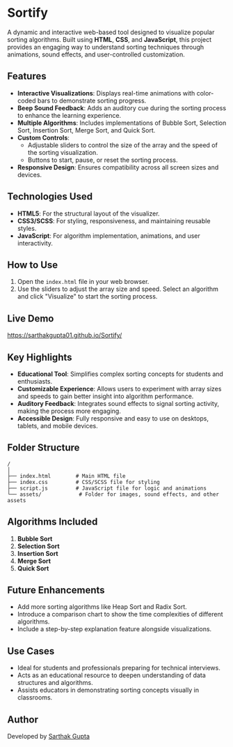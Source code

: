 # Sortify

A dynamic and interactive web-based tool designed to visualize popular sorting algorithms. Built using **HTML**, **CSS**, and **JavaScript**, this project provides an engaging way to understand sorting techniques through animations, sound effects, and user-controlled customization.

## Features

- **Interactive Visualizations**: Displays real-time animations with color-coded bars to demonstrate sorting progress.
- **Beep Sound Feedback**: Adds an auditory cue during the sorting process to enhance the learning experience.
- **Multiple Algorithms**: Includes implementations of Bubble Sort, Selection Sort, Insertion Sort, Merge Sort, and Quick Sort.
- **Custom Controls**:
  - Adjustable sliders to control the size of the array and the speed of the sorting visualization.
  - Buttons to start, pause, or reset the sorting process.
- **Responsive Design**: Ensures compatibility across all screen sizes and devices.

## Technologies Used

- **HTML5**: For the structural layout of the visualizer.
- **CSS3/SCSS**: For styling, responsiveness, and maintaining reusable styles.
- **JavaScript**: For algorithm implementation, animations, and user interactivity.

## How to Use
1. Open the `index.html` file in your web browser.
2. Use the sliders to adjust the array size and speed. Select an algorithm and click "Visualize" to start the sorting process.

## Live Demo
https://sarthakgupta01.github.io/Sortify/

## Key Highlights

- **Educational Tool**: Simplifies complex sorting concepts for students and enthusiasts.
- **Customizable Experience**: Allows users to experiment with array sizes and speeds to gain better insight into algorithm performance.
- **Auditory Feedback**: Integrates sound effects to signal sorting activity, making the process more engaging.
- **Accessible Design**: Fully responsive and easy to use on desktops, tablets, and mobile devices.

## Folder Structure

```
/
│
├── index.html        # Main HTML file
├── index.css         # CSS/SCSS file for styling
├── script.js         # JavaScript file for logic and animations
└── assets/            # Folder for images, sound effects, and other assets
```

## Algorithms Included

1. **Bubble Sort**
2. **Selection Sort**
3. **Insertion Sort**
4. **Merge Sort**
5. **Quick Sort**

## Future Enhancements

- Add more sorting algorithms like Heap Sort and Radix Sort.
- Introduce a comparison chart to show the time complexities of different algorithms.
- Include a step-by-step explanation feature alongside visualizations.

## Use Cases

- Ideal for students and professionals preparing for technical interviews.
- Acts as an educational resource to deepen understanding of data structures and algorithms.
- Assists educators in demonstrating sorting concepts visually in classrooms.

## Author

Developed by [Sarthak Gupta](https://github.com/Sarthakgupta01)
